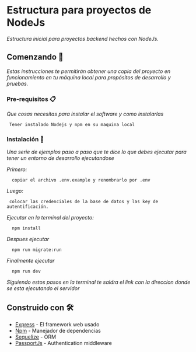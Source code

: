 # Estructura para proyectos de NodeJs

_Estructura inicial para proyectos backend hechos con NodeJs._

## Comenzando 🚀

_Estas instrucciones te permitirán obtener una copia del proyecto en funcionamiento en tu máquina local para propósitos de desarrollo y pruebas._


### Pre-requisitos 📋

_Que cosas necesitas para instalar el software y como instalarlas_

```
 Tener instalado Nodejs y npm en su maquina local
```

### Instalación 🔧

_Una serie de ejemplos paso a paso que te dice lo que debes ejecutar para tener un entorno de desarrollo ejecutandose_

_Primero:_

```
  copiar el archivo .env.example y renombrarlo por .env
```
_Luego:_

```
 colocar las credenciales de la base de datos y las key de autentificación.
```
_Ejecutar en la terminal del proyecto:_

```
  npm install
```
_Despues ejecutar_

```
  npm run migrate:run
```


_Finalmente ejecutar_

```
  npm run dev
```

_Siguiendo estos pasos en la terminal te saldra el link con la direccion donde se esta ejecutando el servidor_


## Construido con 🛠️

* [Express](https://expressjs.com/) - El framework web usado
* [Npm](https://docs.npmjs.com/) - Manejador de dependencias
* [Sequelize](https://sequelize.org/docs/v6/) - ORM
* [PassportJs](https://www.passportjs.org/docs/) - Authentication middleware 

